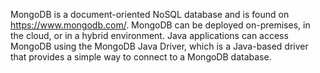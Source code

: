 MongoDB is a document-oriented NoSQL database and is found on https://www.mongodb.com/. MongoDB can be deployed on-premises, in the cloud, or in a hybrid environment. Java applications can access MongoDB using the MongoDB Java Driver, which is a Java-based driver that provides a simple way to connect to a MongoDB database.
